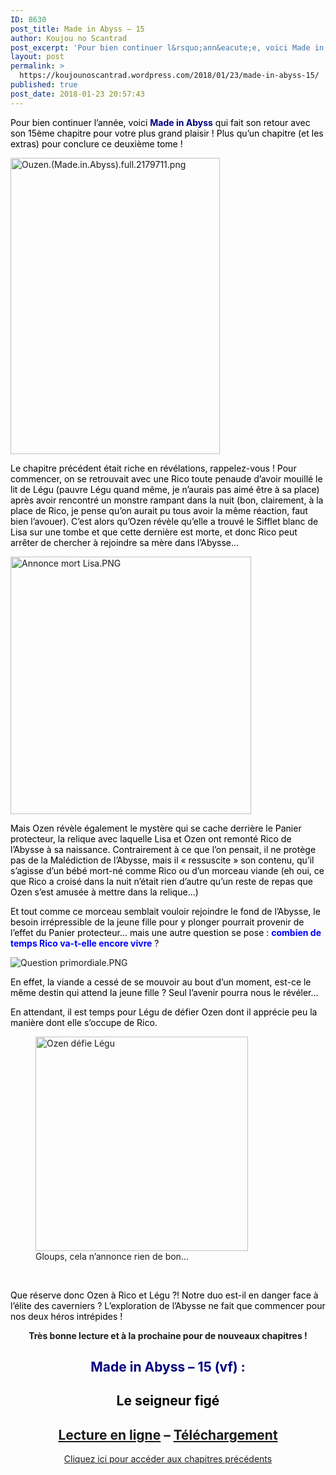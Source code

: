 ```yaml
---
ID: 8630
post_title: Made in Abyss – 15
author: Koujou no Scantrad
post_excerpt: 'Pour bien continuer l&rsquo;ann&eacute;e, voici Made in Abyss qui fait son retour avec son 15&egrave;me chapitre pour votre plus grand plaisir ! Plus qu&rsquo;un chapitre (et les extras) pour conclure ce deuxi&egrave;me tome ! Le chapitre pr&eacute;c&eacute;dent &eacute;tait riche en r&eacute;v&eacute;lations, rappelez-vous ! Pour commencer, on se retrouvait avec une Rico toute penaude d&rsquo;avoir mouill&eacute;&hellip; <a href="https://koujounoscantrad.wordpress.com/2018/01/23/made-in-abyss-15/">Lire la suite <span>Made in Abyss &ndash;&nbsp;15</span></a>'
layout: post
permalink: >
  https://koujounoscantrad.wordpress.com/2018/01/23/made-in-abyss-15/
published: true
post_date: 2018-01-23 20:57:43
---
```

<p style="text-align:left;"><span style="color:#000080;"><span style="color:#000000;">Pour bien continuer l&rsquo;année, voici </span><strong>Made in Abyss</strong></span><span style="color:#000000;"> qui fait son retour avec son 15ème chapitre pour votre plus grand plaisir ! Plus qu&rsquo;un chapitre (et les extras) pour conclure ce deuxième tome !<br />
</span></p>
<p><img data-attachment-id="1660" data-permalink="https://koujounoscantrad.wordpress.com/2018/01/23/made-in-abyss-15/ouzen-made-in-abyss-full-2179711/" data-orig-file="https://koujounoscantrad.files.wordpress.com/2018/01/ouzen-made-in-abyss-full-2179711.png" data-orig-size="700,990" data-comments-opened="1" data-image-meta="{&quot;aperture&quot;:&quot;0&quot;,&quot;credit&quot;:&quot;&quot;,&quot;camera&quot;:&quot;&quot;,&quot;caption&quot;:&quot;&quot;,&quot;created_timestamp&quot;:&quot;0&quot;,&quot;copyright&quot;:&quot;&quot;,&quot;focal_length&quot;:&quot;0&quot;,&quot;iso&quot;:&quot;0&quot;,&quot;shutter_speed&quot;:&quot;0&quot;,&quot;title&quot;:&quot;&quot;,&quot;orientation&quot;:&quot;0&quot;}" data-image-title="Ouzen.(Made.in.Abyss).full.2179711" data-image-description="" data-medium-file="https://koujounoscantrad.files.wordpress.com/2018/01/ouzen-made-in-abyss-full-2179711.png?w=212" data-large-file="https://koujounoscantrad.files.wordpress.com/2018/01/ouzen-made-in-abyss-full-2179711.png?w=700" class="aligncenter size-full wp-image-1660" src="https://koujounoscantrad.files.wordpress.com/2018/01/ouzen-made-in-abyss-full-2179711.png?w=670" alt="Ouzen.(Made.in.Abyss).full.2179711.png" width="335" height="474" srcset="https://koujounoscantrad.files.wordpress.com/2018/01/ouzen-made-in-abyss-full-2179711.png?w=670 670w, https://koujounoscantrad.files.wordpress.com/2018/01/ouzen-made-in-abyss-full-2179711.png?w=335 335w, https://koujounoscantrad.files.wordpress.com/2018/01/ouzen-made-in-abyss-full-2179711.png?w=106 106w, https://koujounoscantrad.files.wordpress.com/2018/01/ouzen-made-in-abyss-full-2179711.png?w=212 212w" sizes="(max-width: 335px) 100vw, 335px" /></p>
<p><span style="color:#000000;">Le chapitre précédent était riche en révélations, rappelez-vous ! Pour commencer, on se retrouvait avec une Rico toute penaude d&rsquo;avoir mouillé le lit de Légu (pauvre Légu quand même, je n&rsquo;aurais pas aimé être à sa place) après avoir rencontré un monstre rampant dans la nuit (bon, clairement, à la place de Rico, je pense qu&rsquo;on aurait pu tous avoir la même réaction, faut bien l&rsquo;avouer). C&rsquo;est alors qu&rsquo;Ozen révèle qu&rsquo;elle a trouvé le Sifflet blanc de Lisa sur une tombe et que cette dernière est morte, et donc Rico peut arrêter de chercher à rejoindre sa mère dans l&rsquo;Abysse&#8230; </span></p>
<p><img data-attachment-id="1662" data-permalink="https://koujounoscantrad.wordpress.com/2018/01/23/made-in-abyss-15/annonce-mort-lisa/" data-orig-file="https://koujounoscantrad.files.wordpress.com/2018/01/annonce-mort-lisa.png?w=385&#038;h=412" data-orig-size="769,823" data-comments-opened="1" data-image-meta="{&quot;aperture&quot;:&quot;0&quot;,&quot;credit&quot;:&quot;&quot;,&quot;camera&quot;:&quot;&quot;,&quot;caption&quot;:&quot;&quot;,&quot;created_timestamp&quot;:&quot;0&quot;,&quot;copyright&quot;:&quot;&quot;,&quot;focal_length&quot;:&quot;0&quot;,&quot;iso&quot;:&quot;0&quot;,&quot;shutter_speed&quot;:&quot;0&quot;,&quot;title&quot;:&quot;&quot;,&quot;orientation&quot;:&quot;0&quot;}" data-image-title="Annonce mort Lisa" data-image-description="" data-medium-file="https://koujounoscantrad.files.wordpress.com/2018/01/annonce-mort-lisa.png?w=385&#038;h=412?w=280" data-large-file="https://koujounoscantrad.files.wordpress.com/2018/01/annonce-mort-lisa.png?w=385&#038;h=412?w=769" class="aligncenter  wp-image-1662" src="https://koujounoscantrad.files.wordpress.com/2018/01/annonce-mort-lisa.png?w=385&#038;h=412" alt="Annonce mort Lisa.PNG" width="385" height="412" srcset="https://koujounoscantrad.files.wordpress.com/2018/01/annonce-mort-lisa.png?w=385&amp;h=412 385w, https://koujounoscantrad.files.wordpress.com/2018/01/annonce-mort-lisa.png?w=140&amp;h=150 140w, https://koujounoscantrad.files.wordpress.com/2018/01/annonce-mort-lisa.png?w=280&amp;h=300 280w, https://koujounoscantrad.files.wordpress.com/2018/01/annonce-mort-lisa.png 769w" sizes="(max-width: 385px) 100vw, 385px" /></p>
<p><span style="color:#000000;">Mais Ozen révèle également le mystère qui se cache derrière le Panier protecteur, la relique avec laquelle Lisa et Ozen ont remonté Rico de l&rsquo;Abysse à sa naissance. Contrairement à ce que l&rsquo;on pensait, il ne protège pas de la Malédiction de l&rsquo;Abysse, mais il &laquo;&nbsp;ressuscite&nbsp;&raquo; son contenu, qu&rsquo;il s&rsquo;agisse d&rsquo;un bébé mort-né comme Rico ou d&rsquo;un morceau viande (eh oui, ce que Rico a croisé dans la nuit n&rsquo;était rien d&rsquo;autre qu&rsquo;un reste de repas que Ozen s&rsquo;est amusée à mettre dans la relique&#8230;) </span></p>
<p><span style="color:#000000;">Et tout comme ce morceau semblait vouloir rejoindre le fond de l&rsquo;Abysse, le besoin irrépressible de la jeune fille pour y plonger pourrait provenir de l&rsquo;effet du Panier protecteur&#8230; mais une autre question se pose : <span style="color:#0000ff;"><strong>combien de temps Rico va-t-elle encore vivre</strong></span> ?<br />
</span></p>
<p><img data-attachment-id="1661" data-permalink="https://koujounoscantrad.wordpress.com/2018/01/23/made-in-abyss-15/question-primordiale/" data-orig-file="https://koujounoscantrad.files.wordpress.com/2018/01/question-primordiale.png?w=825" data-orig-size="442,430" data-comments-opened="1" data-image-meta="{&quot;aperture&quot;:&quot;0&quot;,&quot;credit&quot;:&quot;&quot;,&quot;camera&quot;:&quot;&quot;,&quot;caption&quot;:&quot;&quot;,&quot;created_timestamp&quot;:&quot;0&quot;,&quot;copyright&quot;:&quot;&quot;,&quot;focal_length&quot;:&quot;0&quot;,&quot;iso&quot;:&quot;0&quot;,&quot;shutter_speed&quot;:&quot;0&quot;,&quot;title&quot;:&quot;&quot;,&quot;orientation&quot;:&quot;0&quot;}" data-image-title="Question primordiale" data-image-description="" data-medium-file="https://koujounoscantrad.files.wordpress.com/2018/01/question-primordiale.png?w=825?w=300" data-large-file="https://koujounoscantrad.files.wordpress.com/2018/01/question-primordiale.png?w=825?w=442" class=" size-full wp-image-1661 aligncenter" src="https://koujounoscantrad.files.wordpress.com/2018/01/question-primordiale.png?w=825" alt="Question primordiale.PNG" srcset="https://koujounoscantrad.files.wordpress.com/2018/01/question-primordiale.png 442w, https://koujounoscantrad.files.wordpress.com/2018/01/question-primordiale.png?w=150 150w, https://koujounoscantrad.files.wordpress.com/2018/01/question-primordiale.png?w=300 300w" sizes="(max-width: 442px) 100vw, 442px"   /></p>
<p><span style="color:#000000;">En effet, la viande a cessé de se mouvoir au bout d&rsquo;un moment, est-ce le même destin qui attend la jeune fille ? Seul l&rsquo;avenir pourra nous le révéler&#8230; </span></p>
<p><span style="color:#000000;">En attendant, il est temps pour Légu de défier Ozen dont il apprécie peu la manière dont elle s&rsquo;occupe de Rico.<br />
</span></p>
<figure data-shortcode="caption" id="attachment_1659" style="width: 340px" class="wp-caption aligncenter"><img data-attachment-id="1659" data-permalink="https://koujounoscantrad.wordpress.com/2018/01/23/made-in-abyss-15/ozen-defie-legu/" data-orig-file="https://koujounoscantrad.files.wordpress.com/2018/01/ozen-dc3a9fie-lc3a9gu.png?w=340&#038;h=343" data-orig-size="600,605" data-comments-opened="1" data-image-meta="{&quot;aperture&quot;:&quot;0&quot;,&quot;credit&quot;:&quot;&quot;,&quot;camera&quot;:&quot;&quot;,&quot;caption&quot;:&quot;&quot;,&quot;created_timestamp&quot;:&quot;0&quot;,&quot;copyright&quot;:&quot;&quot;,&quot;focal_length&quot;:&quot;0&quot;,&quot;iso&quot;:&quot;0&quot;,&quot;shutter_speed&quot;:&quot;0&quot;,&quot;title&quot;:&quot;&quot;,&quot;orientation&quot;:&quot;0&quot;}" data-image-title="Ozen défie Légu" data-image-description="" data-medium-file="https://koujounoscantrad.files.wordpress.com/2018/01/ozen-dc3a9fie-lc3a9gu.png?w=340&#038;h=343?w=298" data-large-file="https://koujounoscantrad.files.wordpress.com/2018/01/ozen-dc3a9fie-lc3a9gu.png?w=340&#038;h=343?w=600" class="  wp-image-1659 aligncenter" src="https://koujounoscantrad.files.wordpress.com/2018/01/ozen-dc3a9fie-lc3a9gu.png?w=340&#038;h=343" alt="Ozen défie Légu" width="340" height="343" srcset="https://koujounoscantrad.files.wordpress.com/2018/01/ozen-dc3a9fie-lc3a9gu.png?w=340&amp;h=343 340w, https://koujounoscantrad.files.wordpress.com/2018/01/ozen-dc3a9fie-lc3a9gu.png?w=150&amp;h=150 150w, https://koujounoscantrad.files.wordpress.com/2018/01/ozen-dc3a9fie-lc3a9gu.png?w=298&amp;h=300 298w, https://koujounoscantrad.files.wordpress.com/2018/01/ozen-dc3a9fie-lc3a9gu.png 600w" sizes="(max-width: 340px) 100vw, 340px" /><figcaption class="wp-caption-text">Gloups, cela n&rsquo;annonce rien de bon&#8230;</figcaption></figure>
<p>&nbsp;</p>
<p><span style="color:#000000;">Que réserve donc Ozen à Rico et Légu ?! Notre duo est-il en danger face à l&rsquo;élite des caverniers ? L&rsquo;exploration de l&rsquo;Abysse ne fait que commencer pour nos deux héros intrépides !<br />
</span></p>
<p style="text-align:center;"><strong>Très bonne lecture et à la prochaine pour de nouveaux chapitres !</strong></p>
<h2 style="text-align:center;"><span style="color:#000080;"><strong>Made in Abyss &#8211; 15 (vf) : </strong></span></h2>
<h2 style="text-align:center;"><span style="color:#000000;"><strong>Le seigneur figé<br />
</strong></span></h2>
<h2 style="text-align:center;"><a href="https://mangadex.com/chapter/9728/1"  rel="noopener">Lecture en ligne</a> &#8211; <a href="http://www.mediafire.com/file/3e9asabl4a1a0jz/%5BKoujouNoScantrad%5DMade_in_Abyss_v02_c15.zip"  rel="noopener">Téléchargement</a></h2>
<p style="text-align:center;"><a href="https://koujounoscantrad.wordpress.com/made-in-abyss/"  rel="noopener">Cliquez ici pour accéder aux chapitres précédents</a></p>
<p>&nbsp;</p>